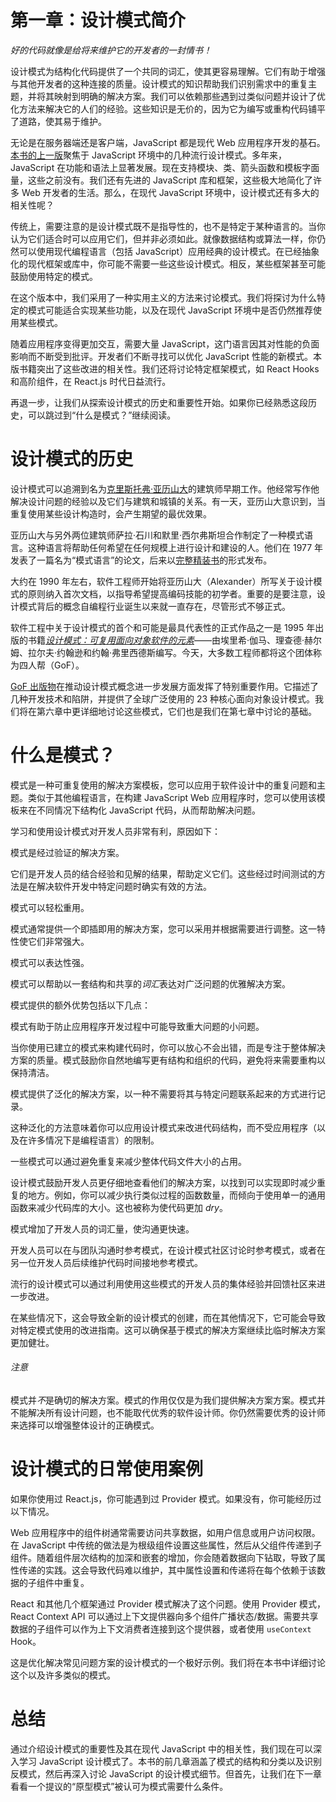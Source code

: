 # 第一章：设计模式简介

*好的代码就像是给将来维护它的开发者的一封情书！*

设计模式为结构化代码提供了一个共同的词汇，使其更容易理解。它们有助于增强与其他开发者的这种连接的质量。设计模式的知识帮助我们识别需求中的重复主题，并将其映射到明确的解决方案。我们可以依赖那些遇到过类似问题并设计了优化方法来解决它的人们的经验。这些知识是无价的，因为它为编写或重构代码铺平了道路，使其易于维护。

无论是在服务器端还是客户端，JavaScript 都是现代 Web 应用程序开发的基石。[本书的上一版](https://oreil.ly/LJDP-1e)聚焦于 JavaScript 环境中的几种流行设计模式。多年来，JavaScript 在功能和语法上显著发展。现在支持模块、类、箭头函数和模板字面量，这些之前没有。我们还有先进的 JavaScript 库和框架，这些极大地简化了许多 Web 开发者的生活。那么，在现代 JavaScript 环境中，设计模式还有多大的相关性呢？

传统上，需要注意的是设计模式既不是指导性的，也不是特定于某种语言的。当你认为它们适合时可以应用它们，但并非必须如此。就像数据结构或算法一样，你仍然可以使用现代编程语言（包括 JavaScript）应用经典的设计模式。在已经抽象化的现代框架或库中，你可能不需要一些这些设计模式。相反，某些框架甚至可能鼓励使用特定的模式。

在这个版本中，我们采用了一种实用主义的方法来讨论模式。我们将探讨为什么特定的模式可能适合实现某些功能，以及在现代 JavaScript 环境中是否仍然推荐使用某些模式。

随着应用程序变得更加交互，需要大量 JavaScript，这门语言因其对性能的负面影响而不断受到批评。开发者们不断寻找可以优化 JavaScript 性能的新模式。本版书籍突出了这些改进的相关性。我们还将讨论特定框架模式，如 React Hooks 和高阶组件，在 React.js 时代日益流行。

再退一步，让我们从探索设计模式的历史和重要性开始。如果你已经熟悉这段历史，可以跳过到“什么是模式？”继续阅读。

# 设计模式的历史

设计模式可以追溯到名为[克里斯托弗·亚历山大](https://oreil.ly/LxYgk)的建筑师早期工作。他经常写作他解决设计问题的经验以及它们与建筑和城镇的关系。有一天，亚历山大意识到，当重复使用某些设计构造时，会产生期望的最优效果。

亚历山大与另外两位建筑师萨拉·石川和默里·西尔弗斯坦合作制定了一种模式语言。这种语言将帮助任何希望在任何规模上进行设计和建设的人。他们在 1977 年发表了一篇名为“模式语言”的论文，后来以[完整精装书](https://oreil.ly/Cy0DR)的形式发布。

大约在 1990 年左右，软件工程师开始将亚历山大（Alexander）所写关于设计模式的原则纳入首次文档，以指导希望提高编码技能的初学者。重要的是要注意，设计模式背后的概念自编程行业诞生以来就一直存在，尽管形式不够正式。

软件工程中关于设计模式的首个和可能是最具代表性的正式作品之一是 1995 年出版的书籍[*设计模式：可复用面向对象软件的元素*](https://oreil.ly/viJe6)——由埃里希·伽马、理查德·赫尔姆、拉尔夫·约翰逊和约翰·弗里西德斯编写。今天，大多数工程师都将这个团体称为四人帮（GoF）。

[GoF 出版物](https://oreil.ly/xj66Y)在推动设计模式概念进一步发展方面发挥了特别重要作用。它描述了几种开发技术和陷阱，并提供了全球广泛使用的 23 种核心面向对象设计模式。我们将在第六章中更详细地讨论这些模式，它们也是我们在第七章中讨论的基础。

# 什么是模式？

模式是一种可重复使用的解决方案模板，您可以应用于软件设计中的重复问题和主题。类似于其他编程语言，在构建 JavaScript Web 应用程序时，您可以使用该模板来在不同情况下结构化 JavaScript 代码，从而帮助解决问题。

学习和使用设计模式对开发人员非常有利，原因如下：

模式是经过验证的解决方案。

它们是开发人员的结合经验和见解的结果，帮助定义它们。这些经过时间测试的方法是在解决软件开发中特定问题时确实有效的方法。

模式可以轻松重用。

模式通常提供一个即插即用的解决方案，您可以采用并根据需要进行调整。这一特性使它们非常强大。

模式可以表达性强。

模式可以帮助以一套结构和共享的*词汇*表达对广泛问题的优雅解决方案。

模式提供的额外优势包括以下几点：

模式有助于防止应用程序开发过程中可能导致重大问题的小问题。

当你使用已建立的模式来构建代码时，你可以放心不会出错，而是专注于整体解决方案的质量。模式鼓励你自然地编写更有结构和组织的代码，避免将来需要重构以保持清洁。

模式提供了泛化的解决方案，以一种不需要将其与特定问题联系起来的方式进行记录。

这种泛化的方法意味着你可以应用设计模式来改进代码结构，而不受应用程序（以及在许多情况下是编程语言）的限制。

一些模式可以通过避免重复来减少整体代码文件大小的占用。

设计模式鼓励开发人员更仔细地查看他们的解决方案，以找到可以实现即时减少重复的地方。例如，你可以减少执行类似过程的函数数量，而倾向于使用单一的通用函数来减少代码库的大小。这也被称为使代码更加 *dry*。

模式增加了开发人员的词汇量，使沟通更快速。

开发人员可以在与团队沟通时参考模式，在设计模式社区讨论时参考模式，或者在另一位开发人员后续维护代码时间接地参考模式。

流行的设计模式可以通过利用使用这些模式的开发人员的集体经验并回馈社区来进一步改进。

在某些情况下，这会导致全新的设计模式的创建，而在其他情况下，它可能会导致对特定模式使用的改进指南。这可以确保基于模式的解决方案继续比临时解决方案更加健壮。

###### 注意

模式并*不*是确切的解决方案。模式的作用仅仅是为我们提供解决方案方案。模式并不能解决所有设计问题，也不能取代优秀的软件设计师。你仍然需要优秀的设计师来选择可以增强整体设计的正确模式。

# 设计模式的日常使用案例

如果你使用过 React.js，你可能遇到过 Provider 模式。如果没有，你可能经历过以下情况。

Web 应用程序中的组件树通常需要访问共享数据，如用户信息或用户访问权限。在 JavaScript 中传统的做法是为根级组件设置这些属性，然后从父组件传递到子组件。随着组件层次结构的加深和嵌套的增加，你会随着数据向下钻取，导致了属性传递的实践。这会导致代码难以维护，其中属性设置和传递将在每个依赖于该数据的子组件中重复。

React 和其他几个框架通过 Provider 模式解决了这个问题。使用 Provider 模式，React Context API 可以通过上下文提供器向多个组件广播状态/数据。需要共享数据的子组件可以作为上下文消费者连接到这个提供器，或者使用 `useContext` Hook。

这是优化解决常见问题方案的设计模式的一个极好示例。我们将在本书中详细讨论这个以及许多类似的模式。

# 总结

通过介绍设计模式的重要性及其在现代 JavaScript 中的相关性，我们现在可以深入学习 JavaScript 设计模式了。本书的前几章涵盖了模式的结构和分类以及识别反模式，然后再深入讨论 JavaScript 的设计模式细节。但首先，让我们在下一章看看一个提议的“原型模式”被认可为模式需要什么条件。
